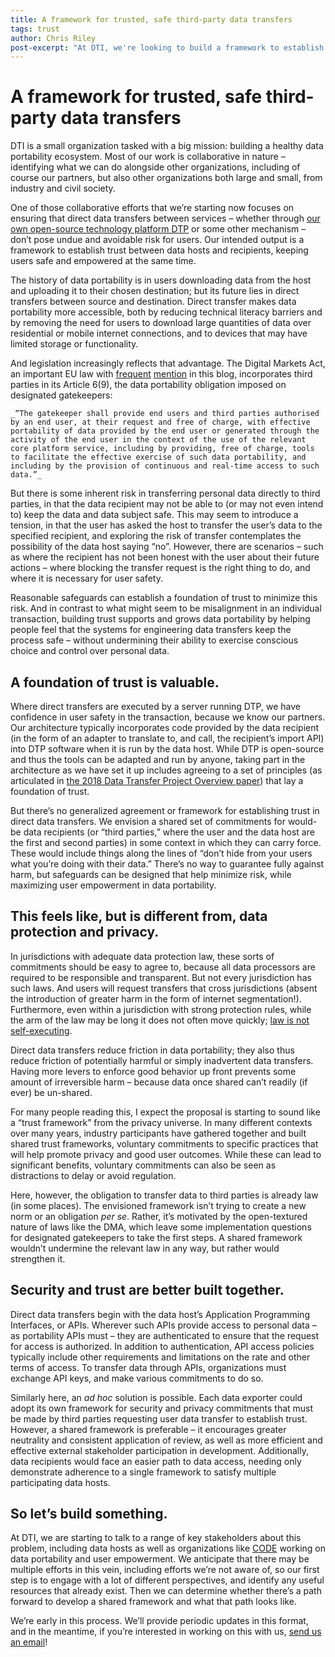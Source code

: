 ```yaml
---
title: A framework for trusted, safe third-party data transfers
tags: trust
author: Chris Riley
post-excerpt: "At DTI, we're looking to build a framework to establish trust between data hosts and recipients, keeping users safe and empowered at the same time."
---
```


# A framework for trusted, safe third-party data transfers

DTI is a small organization tasked with a big mission: building a healthy data portability ecosystem. Most of our work is collaborative in nature – identifying what we can do alongside other organizations, including of course our partners, but also other organizations both large and small, from industry and civil society.

One of those collaborative efforts that we’re starting now focuses on ensuring that direct data transfers between services – whether through [our own open-source technology platform DTP](https://dtinit.org/documentation) or some other mechanism – don’t pose undue and avoidable risk for users. Our intended output is a framework to establish trust between data hosts and recipients, keeping users safe and empowered at the same time.

The history of data portability is in users downloading data from the host and uploading it to their chosen destination; but its future lies in direct transfers between source and destination. Direct transfer makes data portability more accessible, both by reducing technical literacy barriers and by removing the need for users to download large quantities of data over residential or mobile internet connections, and to devices that may have limited storage or functionality.

And legislation increasingly reflects that advantage. The Digital Markets Act, an important EU law with [frequent](https://dtinit.org/blog/2023/06/06/complex-problem-space) [mention](https://dtinit.org/blog/2023/10/24/global-developments) in this blog, incorporates third parties in its Article 6(9), the data portability obligation imposed on designated gatekeepers:

    _“The gatekeeper shall provide end users and third parties authorised by an end user, at their request and free of charge, with effective portability of data provided by the end user or generated through the activity of the end user in the context of the use of the relevant core platform service, including by providing, free of charge, tools to facilitate the effective exercise of such data portability, and including by the provision of continuous and real-time access to such data.”_

But there is some inherent risk in transferring personal data directly to third parties, in that the data recipient may not be able to (or may not even intend to) keep the data and data subject safe. This may seem to introduce a tension, in that the user has asked the host to transfer the user’s data to the specified recipient, and exploring the risk of transfer contemplates the possibility of the data host saying “no”. However, there are scenarios – such as where the recipient has not been honest with the user about their future actions – where blocking the transfer request is the right thing to do, and where it is necessary for user safety.

Reasonable safeguards can establish a foundation of trust to minimize this risk. And in contrast to what might seem to be misalignment in an individual transaction, building trust supports and grows data portability by helping people feel that the systems for engineering data transfers keep the process safe – without undermining their ability to exercise conscious choice and control over personal data.

## A foundation of trust is valuable.

Where direct transfers are executed by a server running DTP, we have confidence in user safety in the transaction, because we know our partners. Our architecture typically incorporates code provided by the data recipient (in the form of an adapter to translate to, and call, the recipient’s import API) into DTP software when it is run by the data host. While DTP is open-source and thus the tools can be adapted and run by anyone, taking part in the architecture as we have set it up includes agreeing to a set of principles (as articulated in [the 2018 Data Transfer Project Overview paper](https://dtinit.org/assets/dtp-overview.pdf)) that lay a foundation of trust.

But there’s no generalized agreement or framework for establishing trust in direct data transfers. We envision a shared set of commitments for would-be data recipients (or “third parties,” where the user and the data host are the first and second parties) in some context in which they can carry force. These would include things along the lines of “don’t hide from your users what you’re doing with their data.” There’s no way to guarantee fully against harm, but safeguards can be designed that help minimize risk, while maximizing user empowerment in data portability.

## This feels like, but is different from, data protection and privacy.

In jurisdictions with adequate data protection law, these sorts of commitments should be easy to agree to, because all data processors are required to be responsible and transparent. But not every jurisdiction has such laws. And users will request transfers that cross jurisdictions (absent the introduction of greater harm in the form of internet segmentation!). Furthermore, even within a jurisdiction with strong protection rules, while the arm of the law may be long it does not often move quickly; [law is not self-executing](https://dtinit.org/blog/2023/08/01/law-isnt-code).

Direct data transfers reduce friction in data portability; they also thus reduce friction of potentially harmful or simply inadvertent data transfers. Having more levers to enforce good behavior up front prevents some amount of irreversible harm – because data once shared can’t readily (if ever) be un-shared.

For many people reading this, I expect the proposal is starting to sound like a “trust framework” from the privacy universe. In many different contexts over many years, industry participants have gathered together and built shared trust frameworks, voluntary commitments to specific practices that will help promote privacy and good user outcomes. While these can lead to significant benefits, voluntary commitments can also be seen as distractions to delay or avoid regulation.

Here, however, the obligation to transfer data to third parties is already law (in some places). The envisioned framework isn’t trying to create a new norm or an obligation _per se_. Rather, it’s motivated by the open-textured nature of laws like the DMA, which leave some implementation questions for designated gatekeepers to take the first steps. A shared framework wouldn’t undermine the relevant law in any way, but rather would strengthen it.

## Security and trust are better built together.

Direct data transfers begin with the data host’s Application Programming Interfaces, or APIs. Wherever such APIs provide access to personal data – as portability APIs must – they are authenticated to ensure that the request for access is authorized. In addition to authentication, API access policies typically include other requirements and limitations on the rate and other terms of access. To transfer data through APIs, organizations must exchange API keys, and make various commitments to do so.

Similarly here, an _ad hoc_ solution is possible. Each data exporter could adopt its own framework for security and privacy commitments that must be made by third parties requesting user data transfer to establish trust. However, a shared framework is preferable – it encourages greater neutrality and consistent application of review, as well as more efficient and effective external stakeholder participation in development. Additionally, data recipients would face an easier path to data access, needing only demonstrate adherence to a single framework to satisfy multiple participating data hosts.

## So let’s build something.

At DTI, we are starting to talk to a range of key stakeholders about this problem, including data hosts as well as organizations like [CODE](https://www.codepolicy.org/) working on data portability and user empowerment. We anticipate that there may be multiple efforts in this vein, including efforts we’re not aware of, so our first step is to engage with a lot of different perspectives, and identify any useful resources that already exist. Then we can determine whether there’s a path forward to develop a shared framework and what that path looks like.

We’re early in this process. We’ll provide periodic updates in this format, and in the meantime, if you’re interested in working on this with us, [send us an email](mailto:secpriv@dtinit.org)!
